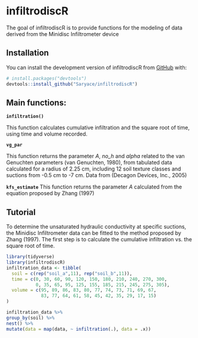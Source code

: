 
# infiltrodiscR

<!-- badges: start -->
<!-- badges: end -->

The goal of infiltrodiscR is to provide functions for the modeling of data derived from the Minidisc Infiltrometer device

## Installation

You can install the development version of infiltrodiscR from [GitHub](https://github.com/) with:

``` r
# install.packages("devtools")
devtools::install_github("Saryace/infiltrodiscR")
```

## Main functions:

**`infiltration()`**

This function calculates cumulative infiltration and the square root of time, using time and volume recorded. 

**`vg_par`**

This function returns the parameter *A*, *no_h* and *alpha* related to the van Genuchten parameters (van Genuchten, 1980), from tabulated data calculated for a radius of 2.25 cm, including 12 soil texture classes and suctions from -0.5 cm to -7 cm. Data from (Decagon Devices, Inc., 2005)

**`kfs_estimate`**
This function returns the parameter *A* calculated from the equation proposed by Zhang (1997)

## Tutorial

To determine the unsaturated hydraulic conductivity at specific suctions, the Minidisc Infiltrometer data can be fitted to the method proposed by Zhang (1997). The first step is to calculate the cumulative infiltration vs. the square root of time.


``` r
library(tidyverse)
library(infiltrodiscR)
infiltration_data <- tibble(
  soil = c(rep("soil_a",11), rep("soil_b",11)),
  time = c(0, 30, 60, 90, 120, 150, 180, 210, 240, 270, 300,
           0, 35, 65, 95, 125, 155, 185, 215, 245, 275, 305),
  volume = c(95, 89, 86, 83, 80, 77, 74, 73, 71, 69, 67,
             83, 77, 64, 61, 58, 45, 42, 35, 29, 17, 15)
)

infiltration_data %>% 
group_by(soil) %>% 
nest() %>% 
mutate(data = map(data, ~ infiltration(.), data = .x)) 

```

